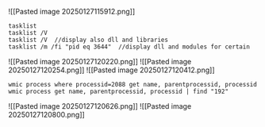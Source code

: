 ![[Pasted image 20250127115912.png]]

```
tasklist
tasklist /V
tasklist /V  //display also dll and libraries
tasklist /m /fi "pid eq 3644"  //display dll and modules for certain
```
![[Pasted image 20250127120220.png]]
![[Pasted image 20250127120254.png]]
![[Pasted image 20250127120412.png]]

```
wmic process where processid=2088 get name, parentprocessid, processid
wmic process get name, parentprocessid, processid | find "192"
```

![[Pasted image 20250127120626.png]]
![[Pasted image 20250127120800.png]]